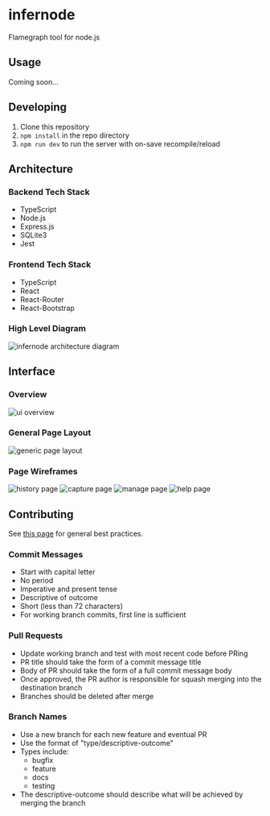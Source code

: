 # infernode

Flamegraph tool for node.js

## Usage

Coming soon...

## Developing

1. Clone this repository
1. `npm install` in the repo directory
1. `npm run dev` to run the server with on-save recompile/reload

## Architecture

### Backend Tech Stack

- TypeScript
- Node.js
- Express.js
- SQLite3
- Jest

### Frontend Tech Stack

- TypeScript
- React
- React-Router
- React-Bootstrap

### High Level Diagram

![infernode architecture diagram](/docs/images/app-diagram.png)

## Interface

### Overview

![ui overview](/docs/images/layout-overview.png)

### General Page Layout

![generic page layout](/docs/images/layout-draft.png)

### Page Wireframes
![history page](/docs/images/history-page.png)
![capture page](/docs/images/capture-page.png)
![manage page](/docs/images/manage-page.png)
![help page](/docs/images/help-page.png)

## Contributing

See [this page](https://www.freecodecamp.org/news/writing-good-commit-messages-a-practical-guide/) for general best practices.

### Commit Messages

- Start with capital letter
- No period
- Imperative and present tense
- Descriptive of outcome
- Short (less than 72 characters)
- For working branch commits, first line is sufficient

### Pull Requests

- Update working branch and test with most recent code before PRing
- PR title should take the form of a commit message title
- Body of PR should take the form of a full commit message body
- Once approved, the PR author is responsible for squash merging into the destination branch
- Branches should be deleted after merge

### Branch Names

- Use a new branch for each new feature and eventual PR
- Use the format of "type/descriptive-outcome"
- Types include:
  - bugfix
  - feature
  - docs
  - testing
- The descriptive-outcome should describe what will be achieved by merging the branch
  
